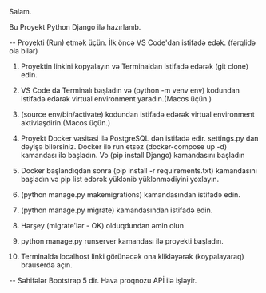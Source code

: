 Salam.

Bu Proyekt Python Django ilə hazırlanıb.

 -- Proyekti (Run) etmək üçün. İlk öncə VS Code'dan istifadə edək. (fərqlidə ola bilər)
1. Proyektin linkini kopyalayın və Terminaldan istifadə edərək (git clone) edin.
2. VS Code da Terminalı başladın və (python -m venv env) kodundan istifadə edərək virtual environment yaradın.(Macos üçün.)
3. (source env/bin/activate) kodundan istifadə edərək virtual environment aktivləşdirin.(Macos üçün.)
4. Proyekt Docker vasitəsi ilə PostgreSQL dən istifadə edir. settings.py dan dəyişə bilərsiniz. Docker ilə run etsəz (docker-compose up -d) kamandası ilə başladın. Və (pip install Django) kamandasını başladın

5. Docker başlandıqdan sonra (pip install -r requirements.txt) kamandasını başladın və pip list edərək yüklənib yüklənmədiyini yoxlayın.
6. (python manage.py makemigrations) kamandasından istifadə edin. 
7. (python manage.py migrate) kamandasından istifadə edin. 

8. Hərşey (migrate'lər - OK) olduqdundan əmin olun
9. python manage.py runserver kamandası ilə proyekti başladın.
10. Terminalda localhost linki görünəcək ona klikləyərək (koypalayaraq) brauserdə açın.

-- Səhifələr Bootstrap 5 dir. Hava proqnozu APİ ilə işləyir.
